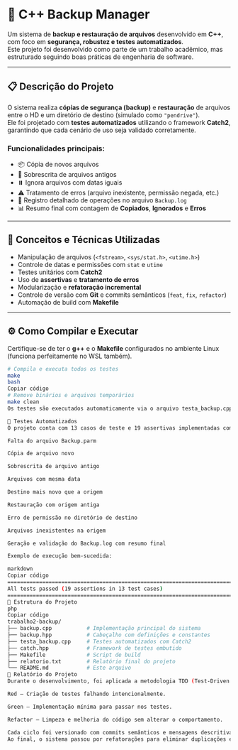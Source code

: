 # 🧰 C++ Backup Manager

Um sistema de **backup e restauração de arquivos** desenvolvido em **C++**, com foco em **segurança, robustez e testes automatizados**.  
Este projeto foi desenvolvido como parte de um trabalho acadêmico, mas estruturado seguindo boas práticas de engenharia de software.

---

## 📋 Descrição do Projeto

O sistema realiza **cópias de segurança (backup)** e **restauração** de arquivos entre o HD e um diretório de destino (simulado como `"pendrive"`).  
Ele foi projetado com **testes automatizados** utilizando o framework **Catch2**, garantindo que cada cenário de uso seja validado corretamente.

### Funcionalidades principais:
- 📦 Cópia de novos arquivos  
- 🔁 Sobrescrita de arquivos antigos  
- ⏸️ Ignora arquivos com datas iguais  
- ⚠️ Tratamento de erros (arquivo inexistente, permissão negada, etc.)  
- 🧾 Registro detalhado de operações no arquivo `Backup.log`  
- 📊 Resumo final com contagem de **Copiados**, **Ignorados** e **Erros**

---

## 🧠 Conceitos e Técnicas Utilizadas

- Manipulação de arquivos (`<fstream>`, `<sys/stat.h>`, `<utime.h>`)
- Controle de datas e permissões com `stat` e `utime`
- Testes unitários com **Catch2**
- Uso de **assertivas** e **tratamento de erros**
- Modularização e **refatoração incremental**
- Controle de versão com **Git** e commits semânticos (`feat`, `fix`, `refactor`)
- Automação de build com **Makefile**

---

## ⚙️ Como Compilar e Executar

Certifique-se de ter o **g++** e o **Makefile** configurados no ambiente Linux (funciona perfeitamente no WSL também).

```bash
# Compila e executa todos os testes
make
bash
Copiar código
# Remove binários e arquivos temporários
make clean
Os testes são executados automaticamente via o arquivo testa_backup.cpp usando o Catch2.

🧪 Testes Automatizados
O projeto conta com 13 casos de teste e 19 assertivas implementadas com o framework Catch2, cobrindo os seguintes cenários:

Falta do arquivo Backup.parm

Cópia de arquivo novo

Sobrescrita de arquivo antigo

Arquivos com mesma data

Destino mais novo que a origem

Restauração com origem antiga

Erro de permissão no diretório de destino

Arquivos inexistentes na origem

Geração e validação do Backup.log com resumo final

Exemplo de execução bem-sucedida:

markdown
Copiar código
===============================================================================
All tests passed (19 assertions in 13 test cases)
===============================================================================
📁 Estrutura do Projeto
php
Copiar código
trabalho2-backup/
├── backup.cpp           # Implementação principal do sistema
├── backup.hpp           # Cabeçalho com definições e constantes
├── testa_backup.cpp     # Testes automatizados com Catch2
├── catch.hpp            # Framework de testes embutido
├── Makefile             # Script de build
├── relatorio.txt        # Relatório final do projeto
└── README.md            # Este arquivo
🧾 Relatório do Projeto
Durante o desenvolvimento, foi aplicada a metodologia TDD (Test-Driven Development), seguindo os ciclos:

Red – Criação de testes falhando intencionalmente.

Green – Implementação mínima para passar nos testes.

Refactor – Limpeza e melhoria do código sem alterar o comportamento.

Cada ciclo foi versionado com commits semânticos e mensagens descritivas no Git.
Ao final, o sistema passou por refatorações para eliminar duplicações e garantir clareza na lógica de backup e restauração.
